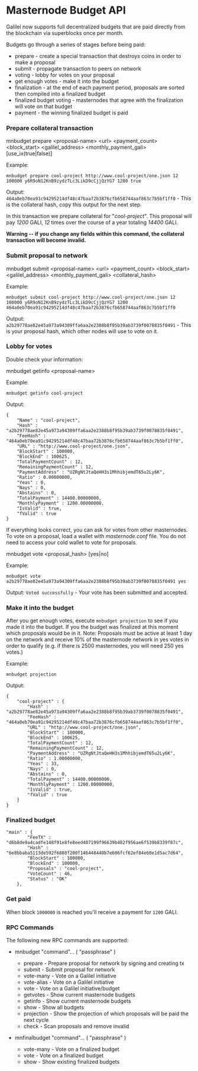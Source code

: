 # Masternode Budget API

Galilel now supports full decentralized budgets that are paid directly from the
blockchain via superblocks once per month.

Budgets go through a series of stages before being paid:

* prepare - create a special transaction that destroys coins in order to make a
  proposal
* submit - propagate transaction to peers on network
* voting - lobby for votes on your proposal
* get enough votes - make it into the budget
* finalization - at the end of each payment period, proposals are sorted then
  compiled into a finalized budget
* finalized budget voting - masternodes that agree with the finalization will
  vote on that budget
* payment - the winning finalized budget is paid

### Prepare collateral transaction

mnbudget prepare \<proposal-name\> \<url\> \<payment_count\> \<block_start\> \<galilel_address\> \<monthly_payment_gali\> [use_ix(true|false)]

Example:

```
mnbudget prepare cool-project http://www.cool-project/one.json 12 100000 y6R9oN12KnB9zydzTLc3LikD9cCjjQzYG7 1200 true
```

Output: `464a0eb70ea91c94295214df48c47baa72b3876cfb658744aaf863c7b5bf1ff0` -
This is the collateral hash, copy this output for the next step.

In this transaction we prepare collateral for "_cool-project_". This proposal
will pay _1200_ GALI, _12_ times over the course of a year totaling _14400_
GALI.

**Warning -- if you change any fields within this command, the collateral
transaction will become invalid.**

### Submit proposal to network

mnbudget submit \<proposal-name\> \<url\> \<payment_count\> \<block_start\> \<galilel_address\> \<monthly_payment_gali\> \<collateral_hash\>

Example:

```
mnbudget submit cool-project http://www.cool-project/one.json 12 100000 y6R9oN12KnB9zydzTLc3LikD9cCjjQzYG7 1200 464a0eb70ea91c94295214df48c47baa72b3876cfb658744aaf863c7b5bf1ff0
```

Output: `a2b29778ae82e45a973a94309ffa6aa2e2388b8f95b39ab3739f0078835f0491` -
This is your proposal hash, which other nodes will use to vote on it.

### Lobby for votes

Double check your information:

mnbudget getinfo \<proposal-name\>

Example:

```
mnbudget getinfo cool-project
```

Output:

```
{
    "Name" : "cool-project",
    "Hash" : "a2b29778ae82e45a973a94309ffa6aa2e2388b8f95b39ab3739f0078835f0491",
    "FeeHash" : "464a0eb70ea91c94295214df48c47baa72b3876cfb658744aaf863c7b5bf1ff0",
    "URL" : "http://www.cool-project/one.json",
    "BlockStart" : 100000,
    "BlockEnd" : 100625,
    "TotalPaymentCount" : 12,
    "RemainingPaymentCount" : 12,
    "PaymentAddress" : "UZRgNtJtaQeHH3s1MhhibjemdT65u2Ly6K",
    "Ratio" : 0.00000000,
    "Yeas" : 0,
    "Nays" : 0,
    "Abstains" : 0,
    "TotalPayment" : 14400.00000000,
    "MonthlyPayment" : 1200.00000000,
    "IsValid" : true,
    "fValid" : true
}
```

If everything looks correct, you can ask for votes from other masternodes. To
vote on a proposal, load a wallet with _masternode.conf_ file. You do not need
to access your cold wallet to vote for proposals.

mnbudget vote \<proposal_hash\> [yes|no]

Example:

```
mnbudget vote a2b29778ae82e45a973a94309ffa6aa2e2388b8f95b39ab3739f0078835f0491 yes
```

Output: `Voted successfully` - Your vote has been submitted and accepted.

### Make it into the budget

After you get enough votes, execute `mnbudget projection` to see if you made it
into the budget. If you the budget was finalized at this moment which proposals
would be in it. Note: Proposals must be active at least 1 day on the network
and receive 10% of the masternode network in yes votes in order to qualify
(e.g. if there is 2500 masternodes, you will need 250 yes votes.)

Example:

```
mnbudget projection
```

Output:

```
{
    "cool-project" : {
	    "Hash" : "a2b29778ae82e45a973a94309ffa6aa2e2388b8f95b39ab3739f0078835f0491",
	    "FeeHash" : "464a0eb70ea91c94295214df48c47baa72b3876cfb658744aaf863c7b5bf1ff0",
	    "URL" : "http://www.cool-project/one.json",
	    "BlockStart" : 100000,
	    "BlockEnd" : 100625,
	    "TotalPaymentCount" : 12,
	    "RemainingPaymentCount" : 12,
	    "PaymentAddress" : "UZRgNtJtaQeHH3s1MhhibjemdT65u2Ly6K",
	    "Ratio" : 1.00000000,
	    "Yeas" : 33,
	    "Nays" : 0,
	    "Abstains" : 0,
	    "TotalPayment" : 14400.00000000,
	    "MonthlyPayment" : 1200.00000000,
	    "IsValid" : true,
	    "fValid" : true
	}
}
```

### Finalized budget

```
"main" : {
        "FeeTX" : "d6b8de9a4cadfe148f91e8fe8eed407199f96639b482f956ae6f539b8339f87c",
        "Hash" : "6e8bbaba5113de592f6888f200f146448440b7e606fcf62ef84e60e1d5ac7d64",
        "BlockStart" : 100000,
        "BlockEnd" : 100000,
        "Proposals" : "cool-project",
        "VoteCount" : 46,
        "Status" : "OK"
    },
```

### Get paid

When block `1000000` is reached you'll receive a payment for `1200` GALI.

### RPC Commands

The following new RPC commands are supported:

* mnbudget "command"... ( "passphrase" )
  * prepare     - Prepare proposal for network by signing and creating tx
  * submit      - Submit proposal for network
  * vote-many   - Vote on a Galilel initiative
  * vote-alias  - Vote on a Galilel initiative
  * vote        - Vote on a Galilel initiative/budget
  * getvotes    - Show current masternode budgets
  * getinfo     - Show current masternode budgets
  * show        - Show all budgets
  * projection  - Show the projection of which proposals will be paid the next cycle
  * check       - Scan proposals and remove invalid

* mnfinalbudget "command"... ( "passphrase" )
  * vote-many   - Vote on a finalized budget
  * vote        - Vote on a finalized budget
  * show        - Show existing finalized budgets
